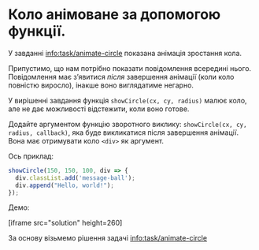 
# Коло анімоване за допомогою функції.

У завданні <info:task/animate-circle> показана анімація зростання кола.

Припустимо, що нам потрібно показати повідомлення всередині нього. Повідомлення має з’явитися *після* завершення анімації (коли коло повністю виросло), інакше воно виглядатиме негарно.

У вирішенні завдання функція `showCircle(cx, cy, radius)` малює коло, але не дає можливості відстежити, коли воно готове.

Додайте аргументом функцію зворотного виклику: `showCircle(cx, cy, radius, callback)`, яка буде викликатися після завершення анімації. Вона має отримувати коло `<div>` як аргумент.

Ось приклад:

```js
showCircle(150, 150, 100, div => {
  div.classList.add('message-ball');
  div.append("Hello, world!");
});
```

Демо:

[iframe src="solution" height=260]

За основу візьмемо рішення задачі <info:task/animate-circle>
